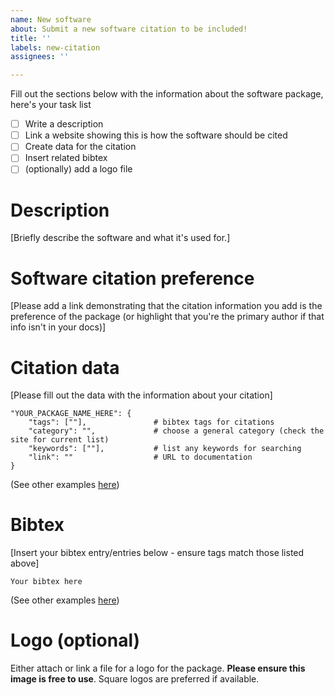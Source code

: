 ```yaml
---
name: New software
about: Submit a new software citation to be included!
title: ''
labels: new-citation
assignees: ''

---
```

Fill out the sections below with the information about the software package, here's your task list
- [ ] Write a description
- [ ] Link a website showing this is how the software should be cited
- [ ] Create data for the citation
- [ ] Insert related bibtex
- [ ] (optionally) add a logo file

# Description
[Briefly describe the software and what it's used for.]

# Software citation preference
[Please add a link demonstrating that the citation information you add is the preference of the package (or highlight that you're the primary author if that info isn't in your docs)]

# Citation data
[Please fill out the data with the information about your citation]
```
"YOUR_PACKAGE_NAME_HERE": {
    "tags": [""],               # bibtex tags for citations
    "category": "",             # choose a general category (check the site for current list)
    "keywords": [""],           # list any keywords for searching
    "link": ""                  # URL to documentation
}
```
(See other examples [here](https://github.com/TomWagg/software-citation-station/blob/main/data/citations.json))


# Bibtex
[Insert your bibtex entry/entries below - ensure tags match those listed above]
```
Your bibtex here
```
(See other examples [here](https://github.com/TomWagg/software-citation-station/blob/main/data/bibtex.bib))

# Logo (optional)
Either attach or link a file for a logo for the package. **Please ensure this image is free to use**. Square logos are preferred if available.